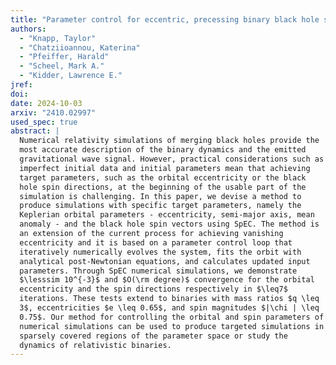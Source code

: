 ```yaml
---
title: "Parameter control for eccentric, precessing binary black hole simulations with SpEC"
authors:
  - "Knapp, Taylor"
  - "Chatziioannou, Katerina"
  - "Pfeiffer, Harald"
  - "Scheel, Mark A."
  - "Kidder, Lawrence E."
jref:
doi:
date: 2024-10-03
arxiv: "2410.02997"
used_spec: true
abstract: |
  Numerical relativity simulations of merging black holes provide the
  most accurate description of the binary dynamics and the emitted
  gravitational wave signal. However, practical considerations such as
  imperfect initial data and initial parameters mean that achieving
  target parameters, such as the orbital eccentricity or the black
  hole spin directions, at the beginning of the usable part of the
  simulation is challenging. In this paper, we devise a method to
  produce simulations with specific target parameters, namely the
  Keplerian orbital parameters - eccentricity, semi-major axis, mean
  anomaly - and the black hole spin vectors using SpEC. The method is
  an extension of the current process for achieving vanishing
  eccentricity and it is based on a parameter control loop that
  iteratively numerically evolves the system, fits the orbit with
  analytical post-Newtonian equations, and calculates updated input
  parameters. Through SpEC numerical simulations, we demonstrate
  $\lesssim 10^{-3}$ and $O(\rm degree)$ convergence for the orbital
  eccentricity and the spin directions respectively in $\leq7$
  iterations. These tests extend to binaries with mass ratios $q \leq
  3$, eccentricities $e \leq 0.65$, and spin magnitudes $|\chi | \leq
  0.75$. Our method for controlling the orbital and spin parameters of
  numerical simulations can be used to produce targeted simulations in
  sparsely covered regions of the parameter space or study the
  dynamics of relativistic binaries.
---
```

